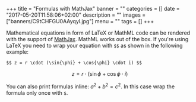 +++
title = "Formulas with MathJax"
banner = ""
categories = []
date = "2017-05-20T11:58:06+02:00"
description = ""
images = ["banners/C9tCHFGU0AAyqyl.jpg"]
menu = ""
tags = []
+++

Mathematical equations in form of LaTeX or MathML code can be rendered with the support of [MathJax](https://www.mathjax.org). MathML works out of the box. If you're using LaTeX you need to wrap your equation with `$$` as shown in the following example:

<!--more-->

    $$ z = r \cdot (\sin{\phi} + \cos{\phi} \cdot i) $$

$$ z = r \cdot (\sin{\phi} + \cos{\phi} \cdot i) $$

You can also print formulas inline: $a^2 + b^2 = c^2$. In this case wrap the formula only once with `$`.
